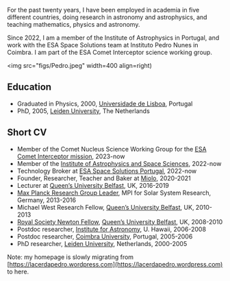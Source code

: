 For the past twenty years, I have been employed in academia in five different countries, doing research in astronomy and astrophysics, and teaching mathematics, physics and astronomy.

Since 2022, I am a member of the Institute of Astrophysics in Portugal, and work with the ESA Space Solutions team at Instituto Pedro Nunes in Coimbra. I am part of the ESA Comet Interceptor science working group.

<img src="figs/Pedro.jpeg" width=400 align=right)

## Education

- Graduated in Physics, 2000, [Universidade de Lisboa](https://ciencias.ulisboa.pt/), Portugal
- PhD, 2005, [Leiden University]([url](http://www.leidenuniv.nl/)http://www.leidenuniv.nl/), The Netherlands

## Short CV

- Member of the Comet Nucleus Science Working Group for the [ESA Comet Interceptor mission](https://www.cosmos.esa.int/web/comet-interceptor/home), 2023-now
- Member of the [Institute of Astrophysics and Space Sciences](http://www.iastro.pt/), 2022-now
- Technology Broker at [ESA Space Solutions Portugal](https://space.ipn.pt/), 2022-now
- Founder, Researcher, Teacher and Baker at [Miolo](https://miolo.nl/), 2020-2021
- Lecturer at [Queen’s University Belfast](http://www.qub.ac.uk/), UK, 2016-2019
- [Max Planck Research Group Leader](http://www.mpg.de/max_planck_research_groups), MPI for Solar System Research, Germany, 2013-2016
- Michael West Research Fellow, [Queen’s University Belfast](http://www.qub.ac.uk/), UK, 2010-2013
- [Royal Society Newton Fellow](http://royalsociety.org/grants/schemes/newton-international/), [Queen’s University Belfast](http://www.qub.ac.uk/), UK, 2008-2010
- Postdoc researcher, [Institute for Astronomy](http://www.ifa.hawaii.edu/), U. Hawaii, 2006-2008
- Postdoc researcher, [Coimbra University](http://www.uc.pt/fctuc/dmat), Portugal, 2005-2006
- PhD researcher, [Leiden University](https://www.universiteitleiden.nl/en/science/astronomy), Netherlands, 2000-2005

Note: my homepage is slowly migrating from [https://lacerdapedro.wordpress.com](https://lacerdapedro.wordpress.com) to here.
